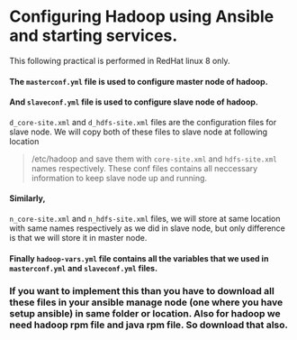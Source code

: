 # Configuring Hadoop using Ansible and starting services.
This following practical is performed in RedHat linux 8 only.

#### The `masterconf.yml` file is used to configure master node of hadoop.
#### And `slaveconf.yml` file is used to configure slave node of hadoop.

`d_core-site.xml` and `d_hdfs-site.xml` files are the configuration files for slave node. We will copy both of these files to slave node at following location 
> /etc/hadoop
and save them with `core-site.xml` and `hdfs-site.xml` names respectively. These conf files contains all neccessary information to keep slave node up and running.

#### Similarly,
`n_core-site.xml` and `n_hdfs-site.xml` files, we will store at same location with same names respectively as we did in slave node, but only difference is that 
we will store it in master node.

#### Finally `hadoop-vars.yml` file contains all the variables that we used in `masterconf.yml` and `slaveconf.yml` files.

### If you want to implement this than you have to download all these files in your ansible manage node (one where you have setup ansible) in same folder or location. Also for hadoop we need hadoop rpm file and java rpm file. So download that also.
